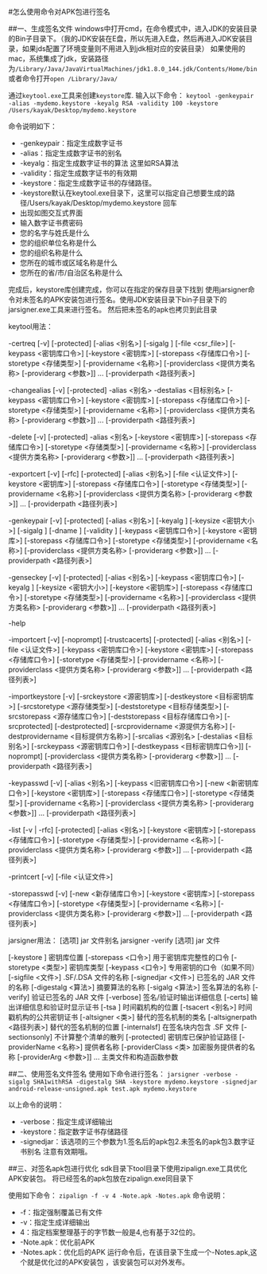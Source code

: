 #怎么使用命令对APK包进行签名

##一、生成签名文件
windows中打开cmd，在命令模式中，进入JDK的安装目录的Bin子目录下。（我的JDK安装在E盘，所以先进入E盘，然后再进入JDK安装目录，如果jds配置了环境变量则不用进入到jdk相对应的安装目录）
如果使用的mac，系统集成了jdk，安装路径为`/Library/Java/JavaVirtualMachines/jdk1.8.0_144.jdk/Contents/Home/bin`或者命令打开`open /Library/Java/`

通过`keytool.exe`工具来创建`keystore`库.
输入以下命令：
`keytool -genkeypair -alias -mydemo.keystore -keyalg RSA -validity 100 -keystore /Users/kayak/Desktop/mydemo.keystore`

命令说明如下：
* -genkeypair：指定生成数字证书
* -alias：指定生成数字证书的别名
* -keyalg：指定生成数字证书的算法  这里如RSA算法
* -validity：指定生成数字证书的有效期
* -keystore：指定生成数字证书的存储路径。
* -keystore默认在keytool.exe目录下，这里可以指定自己想要生成的路径/Users/kayak/Desktop/mydemo.keystore
回车
* 出现如图交互式界面
* 输入数字证书费密码
* 您的名字与姓氏是什么
* 您的组织单位名称是什么
* 您的组织名称是什么
* 您所在的城市或区域名称是什么
* 您所在的省/市/自治区名称是什么

完成后，keystore库创建完成，你可以在指定的保存目录下找到
使用jarsigner命令对未签名的APK安装包进行签名。使用JDK安装目录下bin子目录下的jarsigner.exe工具来进行签名。
然后把未签名的apk也拷贝到此目录

keytool用法：

-certreq     [-v] [-protected]
             [-alias <别名>] [-sigalg <sigalg>]
             [-file <csr_file>] [-keypass <密钥库口令>]
             [-keystore <密钥库>] [-storepass <存储库口令>]
             [-storetype <存储类型>] [-providername <名称>]
             [-providerclass <提供方类名称> [-providerarg <参数>]] ...
             [-providerpath <路径列表>]

-changealias [-v] [-protected] -alias <别名> -destalias <目标别名>
             [-keypass <密钥库口令>]
             [-keystore <密钥库>] [-storepass <存储库口令>]
             [-storetype <存储类型>] [-providername <名称>]
             [-providerclass <提供方类名称> [-providerarg <参数>]] ...
             [-providerpath <路径列表>]

-delete      [-v] [-protected] -alias <别名>
             [-keystore <密钥库>] [-storepass <存储库口令>]
             [-storetype <存储类型>] [-providername <名称>]
             [-providerclass <提供方类名称> [-providerarg <参数>]] ...
             [-providerpath <路径列表>]

-exportcert  [-v] [-rfc] [-protected]
             [-alias <别名>] [-file <认证文件>]
             [-keystore <密钥库>] [-storepass <存储库口令>]
             [-storetype <存储类型>] [-providername <名称>]
             [-providerclass <提供方类名称> [-providerarg <参数>]] ...
             [-providerpath <路径列表>]

-genkeypair  [-v] [-protected]
             [-alias <别名>]
             [-keyalg <keyalg>] [-keysize <密钥大小>]
             [-sigalg <sigalg>] [-dname <dname>]
             [-validity <valDays>] [-keypass <密钥库口令>]
             [-keystore <密钥库>] [-storepass <存储库口令>]
             [-storetype <存储类型>] [-providername <名称>]
             [-providerclass <提供方类名称> [-providerarg <参数>]] ...
             [-providerpath <路径列表>]

-genseckey   [-v] [-protected]
             [-alias <别名>] [-keypass <密钥库口令>]
             [-keyalg <keyalg>] [-keysize <密钥大小>]
             [-keystore <密钥库>] [-storepass <存储库口令>]
             [-storetype <存储类型>] [-providername <名称>]
             [-providerclass <提供方类名称> [-providerarg <参数>]] ...
             [-providerpath <路径列表>]

-help

-importcert  [-v] [-noprompt] [-trustcacerts] [-protected]
             [-alias <别名>]
             [-file <认证文件>] [-keypass <密钥库口令>]
             [-keystore <密钥库>] [-storepass <存储库口令>]
             [-storetype <存储类型>] [-providername <名称>]
             [-providerclass <提供方类名称> [-providerarg <参数>]] ...
             [-providerpath <路径列表>]

-importkeystore [-v]
             [-srckeystore <源密钥库>] [-destkeystore <目标密钥库>]
             [-srcstoretype <源存储类型>] [-deststoretype <目标存储类型>]
             [-srcstorepass <源存储库口令>] [-deststorepass <目标存储库口令>]
             [-srcprotected] [-destprotected]
             [-srcprovidername <源提供方名称>]
             [-destprovidername <目标提供方名称>]
             [-srcalias <源别名> [-destalias <目标别名>]
             [-srckeypass <源密钥库口令>] [-destkeypass <目标密钥库口令>]]
             [-noprompt]
             [-providerclass <提供方类名称> [-providerarg <参数>]] ...
             [-providerpath <路径列表>]

-keypasswd   [-v] [-alias <别名>]
             [-keypass <旧密钥库口令>] [-new <新密钥库口令>]
             [-keystore <密钥库>] [-storepass <存储库口令>]
             [-storetype <存储类型>] [-providername <名称>]
             [-providerclass <提供方类名称> [-providerarg <参数>]] ...
             [-providerpath <路径列表>]

-list        [-v | -rfc] [-protected]
             [-alias <别名>]
             [-keystore <密钥库>] [-storepass <存储库口令>]
             [-storetype <存储类型>] [-providername <名称>]
             [-providerclass <提供方类名称> [-providerarg <参数>]] ...
             [-providerpath <路径列表>]

-printcert   [-v] [-file <认证文件>]

-storepasswd [-v] [-new <新存储库口令>]
             [-keystore <密钥库>] [-storepass <存储库口令>]
             [-storetype <存储类型>] [-providername <名称>]
             [-providerclass <提供方类名称> [-providerarg <参数>]] ...
             [-providerpath <路径列表>]

jarsigner用法： [选项] jar 文件别名
jarsigner -verify [选项] jar 文件

[-keystore <url>]           密钥库位置
[-storepass <口令>]         用于密钥库完整性的口令
[-storetype <类型>]         密钥库类型
[-keypass <口令>]           专用密钥的口令（如果不同）
[-sigfile <文件>]           .SF/.DSA 文件的名称
[-signedjar <文件>]         已签名的 JAR 文件的名称
[-digestalg <算法>]    摘要算法的名称
[-sigalg <算法>]       签名算法的名称
[-verify]                   验证已签名的 JAR 文件
[-verbose]                  签名/验证时输出详细信息
[-certs]                    输出详细信息和验证时显示证书
[-tsa <url>]                时间戳机构的位置
[-tsacert <别名>]           时间戳机构的公共密钥证书
[-altsigner <类>]           替代的签名机制的类名
[-altsignerpath <路径列表>] 替代的签名机制的位置
[-internalsf]               在签名块内包含 .SF 文件
[-sectionsonly]             不计算整个清单的散列
[-protected]                密钥库已保护验证路径
[-providerName <名称>]      提供者名称
[-providerClass <类>        加密服务提供者的名称
[-providerArg <参数>]] ... 主类文件和构造函数参数

##二、使用签名文件签名
使用如下命令进行签名：
`jarsigner -verbose -sigalg SHA1withRSA -digestalg SHA -keystore mydemo.keystore -signedjar android-release-unsigned.apk test.apk mydemo.keystore` 

以上命令的说明：
* -verbose：指定生成详细输出
* -keystore：指定数字证书存储路径
* -signedjar：该选项的三个参数为1.签名后的apk包2.未签名的apk包3.数字证书别名
注意有效期哦。

##三、对签名apk包进行优化
sdk目录下tool目录下使用zipalign.exe工具优化APK安装包。
将已经签名的apk包放在zipalign.exe同目录下

使用如下命令：
`zipalign -f -v 4 -Note.apk -Notes.apk`
命令说明：
* -f：指定强制覆盖已有文件
* -v：指定生成详细输出
* 4：指定档案整理基于的字节数一般是4,也有基于32位的。
* -Note.apk：优化前APK
* -Notes.apk：优化后的APK
运行命令后，在该目录下生成一个-Notes.apk,这个就是优化过的APK安装包
，该安装包可以对外发布。